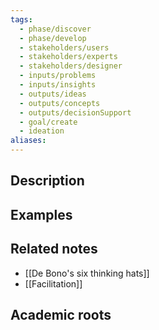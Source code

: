 ```yaml
---
tags:
  - phase/discover
  - phase/develop
  - stakeholders/users
  - stakeholders/experts
  - stakeholders/designer
  - inputs/problems
  - inputs/insights
  - outputs/ideas
  - outputs/concepts
  - outputs/decisionSupport
  - goal/create
  - ideation
aliases:
---
```



## Description


## Examples 


## Related notes 
- [[De Bono's six thinking hats]]
- [[Facilitation]]

## Academic roots
